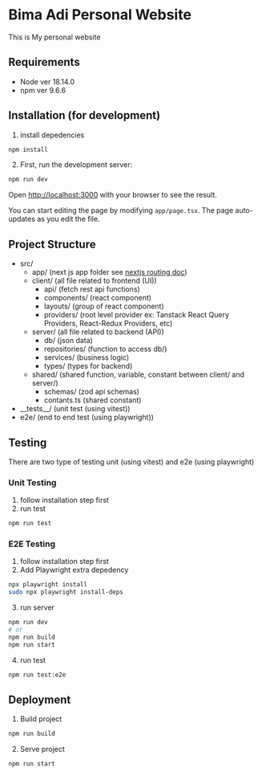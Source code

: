 # Bima Adi Personal Website
This is My personal website

## Requirements
- Node ver 18.14.0
- npm ver 9.6.6

## Installation (for development)
1. install depedencies
```bash
npm install
```

2. First, run the development server:

```bash
npm run dev
```

Open [http://localhost:3000](http://localhost:3000) with your browser to see the result.

You can start editing the page by modifying `app/page.tsx`. The page auto-updates as you edit the file.

## Project Structure
- src/
    - app/ (next js app folder see [nextjs routing doc](https://nextjs.org/docs/app/building-your-application/routing))
    - client/ (all file related to frontend (UI))
        - api/ (fetch rest api functions)
        - components/ (react component)
        - layouts/ (group of react component)
        - providers/ (root level provider ex: Tanstack React Query Providers, React-Redux Providers, etc)
    - server/ (all file related to backend (API))
        - db/ (json data)
        - repositories/ (function to access db/)
        - services/ (business logic)
        - types/ (types for backend)
    - shared/ (shared function, variable, constant between client/ and server/)
        - schemas/ (zod api schemas)
        - contants.ts (shared constant)
- \_\_tests\_\_/ (unit test (using vitest))
- e2e/ (end to end test (using playwright))

## Testing
There are two type of testing unit (using vitest) and e2e (using playwright)

### Unit Testing
1. follow installation step first
2. run test
```bash
npm run test
```

### E2E Testing
1. follow installation step first
2. Add Playwright extra depedency
```bash
npx playwright install
sudo npx playwright install-deps
```
3. run server
```bash
npm run dev
# or
npm run build
npm run start
```
4. run test
```bash
npm run test:e2e
```

## Deployment
1. Build project
```bash
npm run build
```

2. Serve project
```bash
npm run start
```

